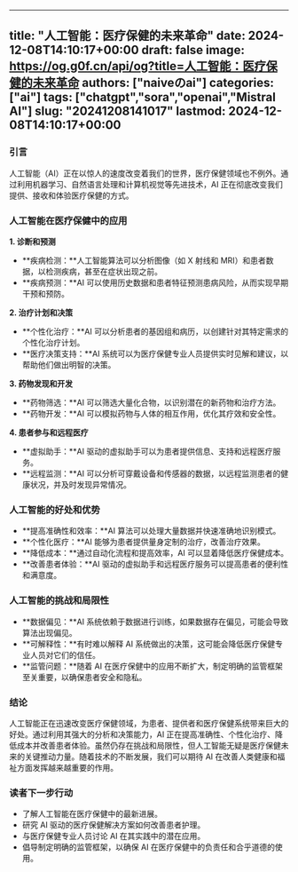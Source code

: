 
---
title: "人工智能：医疗保健的未来革命"
date: 2024-12-08T14:10:17+00:00
draft: false
image: https://og.g0f.cn/api/og?title=人工智能：医疗保健的未来革命
authors: ["naiveのai"]
categories: ["ai"]
tags: ["chatgpt","sora","openai","Mistral AI"]
slug: "20241208141017"
lastmod: 2024-12-08T14:10:17+00:00
---
### 引言

人工智能（AI）正在以惊人的速度改变着我们的世界，医疗保健领域也不例外。通过利用机器学习、自然语言处理和计算机视觉等先进技术，AI 正在彻底改变我们提供、接收和体验医疗保健的方式。

### 人工智能在医疗保健中的应用

**1. 诊断和预测**

* **疾病检测：**人工智能算法可以分析图像（如 X 射线和 MRI）和患者数据，以检测疾病，甚至在症状出现之前。
* **疾病预测：**AI 可以使用历史数据和患者特征预测患病风险，从而实现早期干预和预防。

**2. 治疗计划和决策**

* **个性化治疗：**AI 可以分析患者的基因组和病历，以创建针对其特定需求的个性化治疗计划。
* **医疗决策支持：**AI 系统可以为医疗保健专业人员提供实时见解和建议，以帮助他们做出明智的决策。

**3. 药物发现和开发**

* **药物筛选：**AI 可以筛选大量化合物，以识别潜在的新药物和治疗方法。
* **药物开发：**AI 可以模拟药物与人体的相互作用，优化其疗效和安全性。

**4. 患者参与和远程医疗**

* **虚拟助手：**AI 驱动的虚拟助手可以为患者提供信息、支持和远程医疗服务。
* **远程监测：**AI 可以分析可穿戴设备和传感器的数据，以远程监测患者的健康状况，并及时发现异常情况。

### 人工智能的好处和优势

* **提高准确性和效率：**AI 算法可以处理大量数据并快速准确地识别模式。
* **个性化医疗：**AI 能够为患者提供量身定制的治疗，改善治疗效果。
* **降低成本：**通过自动化流程和提高效率，AI 可以显着降低医疗保健成本。
* **改善患者体验：**AI 驱动的虚拟助手和远程医疗服务可以提高患者的便利性和满意度。

### 人工智能的挑战和局限性

* **数据偏见：**AI 系统依赖于数据进行训练，如果数据存在偏见，可能会导致算法出现偏见。
* **可解释性：**有时难以解释 AI 系统做出的决策，这可能会降低医疗保健专业人员对它们的信任。
* **监管问题：**随着 AI 在医疗保健中的应用不断扩大，制定明确的监管框架至关重要，以确保患者安全和隐私。

### 结论

人工智能正在迅速改变医疗保健领域，为患者、提供者和医疗保健系统带来巨大的好处。通过利用其强大的分析和决策能力，AI 正在提高准确性、个性化治疗、降低成本并改善患者体验。虽然仍存在挑战和局限性，但人工智能无疑是医疗保健未来的关键推动力量。随着技术的不断发展，我们可以期待 AI 在改善人类健康和福祉方面发挥越来越重要的作用。

### 读者下一步行动

* 了解人工智能在医疗保健中的最新进展。
* 研究 AI 驱动的医疗保健解决方案如何改善患者护理。
* 与医疗保健专业人员讨论 AI 在其实践中的潜在应用。
* 倡导制定明确的监管框架，以确保 AI 在医疗保健中的负责任和合乎道德的使用。